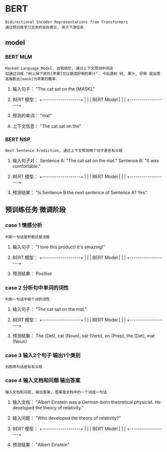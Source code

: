 # BERT

    Bidirectional Encoder Representations from Transformers
    通过预训练学习文本的双向表示, 用于下游任务

## model

### BERT MLM

    Masked Language Model, 自我填空, 通过上下文预测中间词
    如通过训练 "树上掉下来的[苹果]可以做成好喝的果汁". 今后遇到 树, 果汁, 好喝 就会提高推断出[mask]为苹果的概率.

1. 输入句子：
"The cat sat on the [MASK]."

2. BERT 模型：
+-------------------+
|                   |
|     BERT Model    |
|                   |
+-------------------+

3. 预测的单词：
"mat"

4. 上下文信息：
"The cat sat on the"

### BERT NSP

    Next Sentence Prediction, 通过上下文预测两个句子是否有关联

1. 输入句子对：
Sentence A: "The cat sat on the mat."
Sentence B: "It was comfortable."

2. BERT 模型：
+-------------------+
|                   |
|     BERT Model    |
|                   |
+-------------------+

3. 预测结果：
"Is Sentence B the next sentence of Sentence A? Yes"

## 预训练任务 微调阶段

### case 1 情感分析

    判断一句话是积极还是消极

1. 输入句子：
"I love this product! It's amazing!"

2. BERT 模型：
+-------------------+
|                   |
|     BERT Model    |
|                   |
+-------------------+

3. 预测结果：
Positive

### case 2 分析句中单词的词性

    判断一句话中每个词的词性

1. 输入句子：
"The cat sat on the mat."

2. BERT 模型：
+-------------------+
|                   |
|     BERT Model    |
|                   |
+-------------------+

3. 预测结果：
The (Det), cat (Noun), sat (Verb), on (Prep), the (Det), mat (Noun)

### case 3 输入2个句子 输出1个类别

    判断两句话是有有关联

### case 4 输入文档和问题 输出答案

    输入文档和问题, 输出答案, 答案是文档中的一个词或一句话

1. 输入文档：
"Albert Einstein was a German-born theoretical physicist. He developed the theory of relativity."

2. 输入问题：
"Who developed the theory of relativity?"

3. BERT 模型：
+-------------------+
|                   |
|     BERT Model    |
|                   |
+-------------------+

4. 预测结果：
"Albert Einstein"